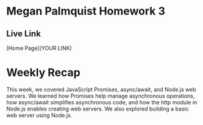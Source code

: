 # Megan Palmquist Homework 3

## Live Link

[Home Page](YOUR LINK)

# Weekly Recap

This week, we covered JavaScript Promises, async/await, and Node.js web servers. We learned how Promises help manage asynchronous operations, how async/await simplifies asynchronous code, and how the http module in Node.js enables creating web servers. We also explored building a basic web server using Node.js.
